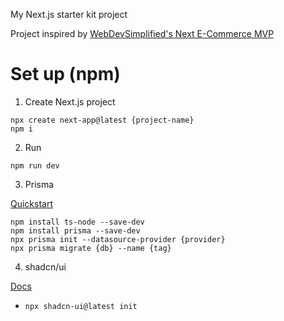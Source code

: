 My Next.js starter kit project

Project inspired by [WebDevSimplified's Next E-Commerce MVP](https://github.com/WebDevSimplified/next-js-ecommerce-mvp)

# Set up (npm)

1. Create Next.js project

```
npx create next-app@latest {project-name}
npm i
```

2. Run

```
npm run dev
```

3. Prisma

[Quickstart](https://www.prisma.io/docs/getting-started/quickstart)

```
npm install ts-node --save-dev
npm install prisma --save-dev
npx prisma init --datasource-provider {provider}
npx prisma migrate {db} --name {tag}
```

4. shadcn/ui

[Docs](https://ui.shadcn.com/docs/installation/next)

- `npx shadcn-ui@latest init`
